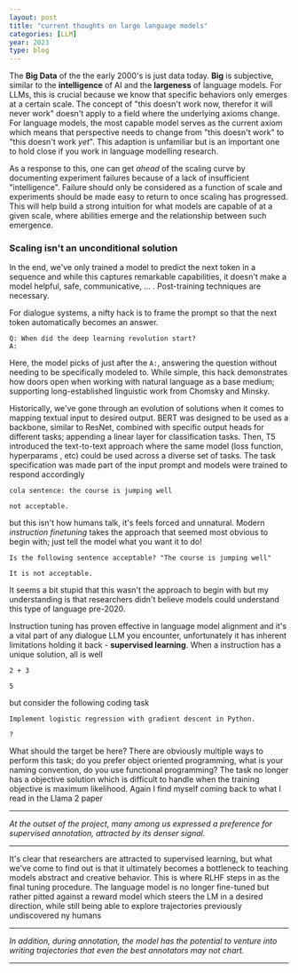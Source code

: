 ```yaml
---
layout: post
title: "current thoughts on large language models"
categories: [LLM]
year: 2023
type: blog
---
```


The **Big Data** of the the early 2000's is just data today. **Big** is subjective, similar to the **intelligence** of AI and the **largeness** of language models. For LLMs, this is crucial because we know that specific behaviors only emerges at a certain scale. The concept of "this doesn't work now, therefor it will never work" doesn't apply to a field where the underlying axioms change. For language models, the most capable model serves as the current axiom which means that perspective needs to change from "this doesn't work" to "this doesn't work _yet_". This adaption is unfamiliar but is an important one to hold close if you work in language modelling research.

As a response to this, one can get _ahead_ of the scaling curve by documenting experiment failures because of a lack of insufficient "intelligence". Failure should only be considered as a function of scale and experiments should be made easy to return to once scaling has progressed. This will help build a strong intuition for what models are capable of at a given scale, where abilities emerge and the relationship between such emergence.

### Scaling isn't an unconditional solution

In the end, we've only trained a model to predict the next token in a sequence and while this captures remarkable capabilities, it doesn't make a model helpful, safe, communicative, ... . Post-training techniques are necessary.

For dialogue systems, a nifty hack is to frame the prompt so that the next token automatically becomes an answer.

```
Q: When did the deep learning revolution start?
A:
```

Here, the model picks of just after the `A:`, answering the question without needing to be specifically modeled to. While simple, this hack demonstrates how doors open when working with natural language as a base medium; supporting long-established linguistic work from Chomsky and Minsky.

Historically, we've gone through an evolution of solutions when it comes to mapping textual input to desired output. BERT was designed to be used as a backbone, similar to ResNet, combined with specific output heads for different tasks; appending a linear layer for classification tasks. Then, T5 introduced the text-to-text approach where the same model (loss function, hyperparams , etc) could be used across a diverse set of tasks. The task specification was made part of the input prompt and models were trained to respond accordingly

```
cola sentence: the course is jumping well

not acceptable.
```

but this isn't how humans talk, it's feels forced and unnatural. Modern _instruction finetuning_ takes the approach that seemed most obvious to begin with; just tell the model what you want it to do!

```
Is the following sentence acceptable? "The course is jumping well"

It is not acceptable.
```

It seems a bit stupid that this wasn't the approach to begin with but my understanding is that researchers didn't believe models could understand this type of language pre-2020.

Instruction tuning has proven effective in language model alignment and it's a vital part of any dialogue LLM you encounter, unfortunately it has inherent limitations holding it back - **supervised learning**. When a instruction has a unique solution, all is well

```
2 + 3

5
```

but consider the following coding task

```
Implement logistic regression with gradient descent in Python.

?
```

What should the target be here? There are obviously multiple ways to perform this task; do you prefer object oriented programming, what is your naming convention, do you use functional programming? The task no longer has a objective solution which is difficult to handle when the training objective is maximum likelihood. Again I find myself coming back to what I read in the Llama 2 paper

---

_At the outset of the project, many among us expressed a preference for
supervised annotation, attracted by its denser signal._

---

It's clear that researchers are attracted to supervised learning, but what we've come to find out is that it ultimately becomes a bottleneck to teaching models abstract and creative behavior. This is where RLHF steps in as the final tuning procedure. The language model is no longer fine-tuned but rather pitted against a reward model which steers the LM in a desired direction, while still being able to explore trajectories previously undiscovered ny humans

---

_In addition, during annotation, the model has the potential to venture into writing trajectories that even the
best annotators may not chart._

---
